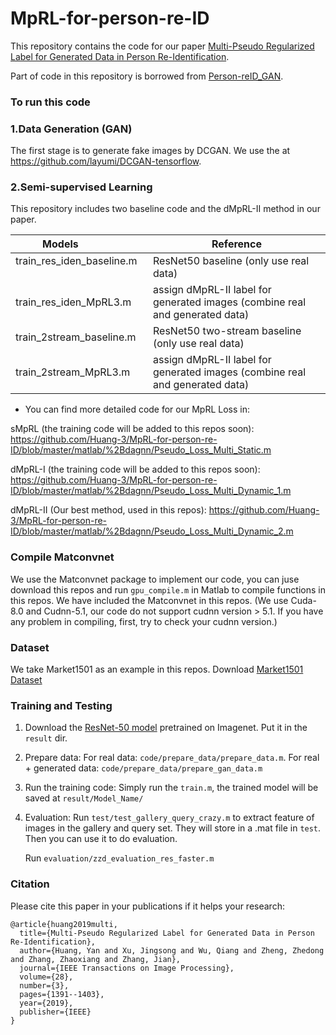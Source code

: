 # MpRL-for-person-re-ID
This repository contains the code for our paper [Multi-Pseudo Regularized Label for Generated Data in Person Re-Identification](https://ieeexplore.ieee.org/abstract/document/8485730).

Part of code in this repository is borrowed from [Person-reID_GAN](https://github.com/layumi/Person-reID_GAN).

### To run this code

### 1.Data Generation (GAN)
The first stage is to generate fake images by DCGAN.
We use the at https://github.com/layumi/DCGAN-tensorflow.

### 2.Semi-supervised Learning
This repository includes two baseline code and the dMpRL-II method in our paper.

| Models               | Reference | 
| --------              | -----  | 
| train_res_iden_baseline.m        | ResNet50 baseline (only use real data) | 
| train_res_iden_MpRL3.m    | assign dMpRL-II label for generated images (combine real and generated data)|  
| train_2stream_baseline.m    | ResNet50 two-stream baseline (only use real data) | 
| train_2stream_MpRL3.m | assign dMpRL-II label for generated images (combine real and generated data)| 

* You can find more detailed code for our MpRL Loss in:

sMpRL (the training code will be added to this repos soon):
https://github.com/Huang-3/MpRL-for-person-re-ID/blob/master/matlab/%2Bdagnn/Pseudo_Loss_Multi_Static.m

dMpRL-I (the training code will be added to this repos soon):
https://github.com/Huang-3/MpRL-for-person-re-ID/blob/master/matlab/%2Bdagnn/Pseudo_Loss_Multi_Dynamic_1.m

dMpRL-II (Our best method, used in this repos):
https://github.com/Huang-3/MpRL-for-person-re-ID/blob/master/matlab/%2Bdagnn/Pseudo_Loss_Multi_Dynamic_2.m


### Compile Matconvnet
We use the Matconvnet package to implement our code, you can juse download this repos and run `gpu_compile.m` in Matlab to compile functions in this repos. We have included the Matconvnet in this repos.
(We use Cuda-8.0 and Cudnn-5.1, our code do not support cudnn version > 5.1. If you have any problem in compiling, first, try to check your cudnn version.) 

### Dataset
We take Market1501 as an example in this repos.
Download [Market1501 Dataset](http://www.liangzheng.org/Project/project_reid.html)

### Training and Testing
1. Download the [ResNet-50 model](http://www.vlfeat.org/matconvnet/models/imagenet-resnet-50-dag.mat) pretrained on Imagenet. Put it in the `result` dir.

2. Prepare data:
   For real data: `code/prepare_data/prepare_data.m`.
   For real + generated data: `code/prepare_data/prepare_gan_data.m`

3. Run the training code:
   Simply run the  `train.m`, the trained model will be saved at `result/Model_Name/`
   
4. Evaluation:
   Run `test/test_gallery_query_crazy.m` to extract feature of images in the gallery and query set. They will store in a .mat file in `test`. Then you can use it to do evaluation.
   
   Run `evaluation/zzd_evaluation_res_faster.m`
   
### Citation
Please cite this paper in your publications if it helps your research:
```
@article{huang2019multi,
  title={Multi-Pseudo Regularized Label for Generated Data in Person Re-Identification},
  author={Huang, Yan and Xu, Jingsong and Wu, Qiang and Zheng, Zhedong and Zhang, Zhaoxiang and Zhang, Jian},
  journal={IEEE Transactions on Image Processing},
  volume={28},
  number={3},
  pages={1391--1403},
  year={2019},
  publisher={IEEE}
}
